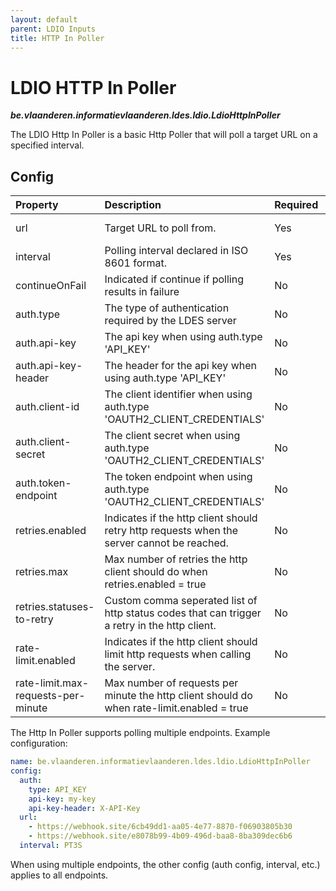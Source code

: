 ```yaml
---
layout: default
parent: LDIO Inputs
title: HTTP In Poller
---
```


# LDIO HTTP In Poller
***be.vlaanderen.informatievlaanderen.ldes.ldio.LdioHttpInPoller***

The LDIO Http In Poller is a basic Http Poller that will poll a target URL on a specified interval. 

## Config

| Property                            | Description                                                                                   | Required | Default   | Example                     | Supported values                              |
|:------------------------------------|:----------------------------------------------------------------------------------------------|:---------|:----------|:----------------------------|:----------------------------------------------|
| url                                 | Target URL to poll from.                                                                      | Yes      | N/A       | http://example.com/my-api   | HTTP and HTTPS urls (lists are supported)     |
| interval                            | Polling interval declared in ISO 8601 format.                                                 | Yes      | N/A       | PT1S                        | ISO 8601 formatted String                     |
| continueOnFail                      | Indicated if continue if polling results in failure                                           | No       | true      | true                        | true or false                                 |
| auth.type                           | The type of authentication required by the LDES server                                        | No       | NO_AUTH   | OAUTH2_CLIENT_CREDENTIALS   | NO_AUTH, API_KEY or OAUTH2_CLIENT_CREDENTIALS |
| auth.api-key                        | The api key when using auth.type 'API_KEY'                                                    | No       | N/A       | myKey                       | String                                        |
| auth.api-key-header                 | The header for the api key when using auth.type 'API_KEY'                                     | No       | X-API-KEY | X-API-KEY                   | String                                        |
| auth.client-id                      | The client identifier when using auth.type 'OAUTH2_CLIENT_CREDENTIALS'                        | No       | N/A       | myId                        | String                                        |
| auth.client-secret                  | The client secret when using auth.type 'OAUTH2_CLIENT_CREDENTIALS'                            | No       | N/A       | mySecret                    | String                                        |
| auth.token-endpoint                 | The token endpoint when using auth.type 'OAUTH2_CLIENT_CREDENTIALS'                           | No       | N/A       | http://localhost:8000/token | HTTP and HTTPS urls                           |
| retries.enabled                     | Indicates if the http client should retry http requests when the server cannot be reached.    | No       | true      | true                        | true or false                                 |
| retries.max                         | Max number of retries the http client should do when retries.enabled = true                   | No       | 5         | 100                         | Integer                                       |
| retries.statuses-to-retry           | Custom comma seperated list of http status codes that can trigger a retry in the http client. | No       | N/A       | 410,451                     | Comma seperated list of Integers              |
| rate-limit.enabled                  | Indicates if the http client should limit http requests when calling the server.              | No       | false     | false                       | true or false                                 |
| rate-limit.max-requests-per-minute  | Max number of requests per minute the http client should do when rate-limit.enabled = true    | No       | 500       | 500                         | Integer                                       |

The Http In Poller supports polling multiple endpoints. Example configuration:

```yaml
name: be.vlaanderen.informatievlaanderen.ldes.ldio.LdioHttpInPoller
config:
  auth:
    type: API_KEY
    api-key: my-key
    api-key-header: X-API-Key
  url:
    - https://webhook.site/6cb49dd1-aa05-4e77-8870-f06903805b30
    - https://webhook.site/e8078b99-4b09-496d-baa8-8ba309dec6b6
  interval: PT3S
```

When using multiple endpoints, the other config (auth config, interval, etc.) applies to all endpoints.